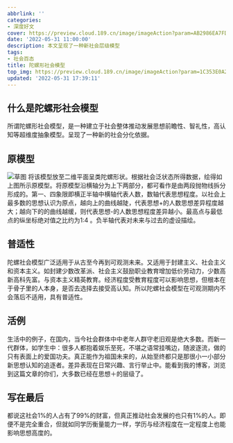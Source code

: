 ```yaml
---
abbrlink: ''
categories:
- 深度好文
cover: https://preview.cloud.189.cn/image/imageAction?param=AB2986EA7FDE9768ED1F49B1F17BD13D066F2318DAA90B6E8F19006FC9C758EFB7C02F517F2D3F71A9C945CC8E9476D952C70D8BF5E8699F786232E68279C67CA056ACC8BD0D188DDBD06BFF56CA36EC4C185187CFF1C5578792D00130AF37972D50C9854E199F4477D6FD19DA5636B8
date: '2022-05-31 11:00:00'
description: 本文呈现了一种新社会层级模型
tags:
- 社会百态
title: 陀螺形社会模型
top_img: https://preview.cloud.189.cn/image/imageAction?param=1C353E0A229D83415A37C5D98DED9A780F772ADE4818CD9ED0B1CEBFB8C494D866F01CC9E2C90D5C01352B281A5332B4E065073373FD4DFC62BE9770F61BB39A0F05D9EC76A053832FEE8741E5CBBC0E0D32052D16005387EF2CA3D8E9DBC17FC05A1965E4585FED574F7034C33433FE
updated: '2022-05-31 17:39:11'
---
```



## 什么是陀螺形社会模型

所谓陀螺形社会模型，是一种建立于社会整体推动发展思想前瞻性、智礼性，高认知等超维度抽象模型。呈现了一种新的社会分化依据。

## 原模型

![草图](https://preview.cloud.189.cn/image/imageAction?param=E07D16BA8E2CE87D4059C5998D8C15A933540FE0745E6ECD11BC59395FE84F9DFF0FEE13B48ABB58A4C3234C19787B0CD842ED25D368A93BAF8F8EF832772848EDFC17F0D1A772A3066D5756B86996A87812AB3E762D6C0F4F871D653003E7E88A7409715E8D2C0B482A54BB0EC38E59)
将该模型放至二维平面呈类陀螺形状。根据社会泛状态所得数据，绘得如上图所示原模型。将原模型沿横轴分为上下两部分，都可看作是由两段抛物线拆分形成的。第一、四象限即横正半轴中横轴代表人数，数轴代表思想程度。以社会上最多数的思想认识为原点，越向上的曲线越陡，代表思想+的人数思想差异程度越大；越向下的的曲线越缓，则代表思想-的人数思想程度差异越小。最高点与最低点的纵坐标绝对值之比约为1:4 。负半轴代表对未来与过去的虚设描绘。

## 普适性

陀螺社会模型广泛适用于从古至今再到可观测未来。又适用于封建主义、社会主义和资本主义。如封建少数改革派、社会主义鼓励职业教育增加低价劳动力，少数高新高科先富。与资本主义精英教育。经济程度受教育程度可以影响思想，但根本在于骨子里的人本身，是否去选择去接受高认知。所以陀螺社会模型在可观测期内不会落后不适用，具有普适性。

## 活例

生活中的例子，在国内，当今社会群体中中老年人群守老旧观是绝大多数。而新一代群体，如学生中：很多人都抱着娱乐至死，不堪之语常挂嘴边，随波逐流，做的只有表面上的爱国功夫。真正能作为祖国未来的，从始至终都只是那很小一小部分新思想认知的追逐者。差异表现在日常兴趣、言行举止中。能看到我的博客，浏览到这篇文章的你们，大多数已经在思想＋的层级了。

## 写在最后

都说这社会1%的人占有了99%的财富，但真正推动社会发展的也只有1%的人。即便不是完全重合，但就如同学历衡量能力一样，学历与经济程度在一定程度上也能影响思想高度的。
